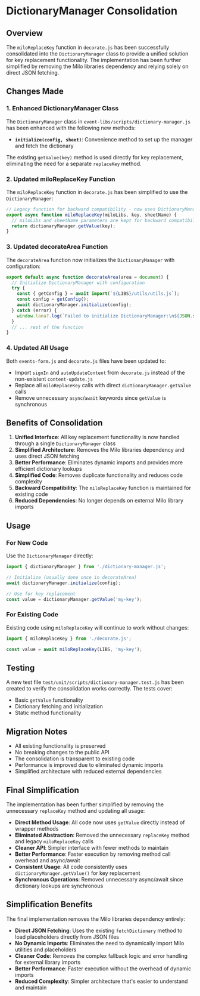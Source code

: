 # DictionaryManager Consolidation

## Overview

The `miloReplaceKey` function in `decorate.js` has been successfully consolidated into the `DictionaryManager` class to provide a unified solution for key replacement functionality. The implementation has been further simplified by removing the Milo libraries dependency and relying solely on direct JSON fetching.

## Changes Made

### 1. Enhanced DictionaryManager Class

The `DictionaryManager` class in `event-libs/scripts/dictionary-manager.js` has been enhanced with the following new methods:

- **`initialize(config, sheet)`**: Convenience method to set up the manager and fetch the dictionary

The existing `getValue(key)` method is used directly for key replacement, eliminating the need for a separate `replaceKey` method.

### 2. Updated miloReplaceKey Function

The `miloReplaceKey` function in `decorate.js` has been simplified to use the `DictionaryManager`:

```javascript
// Legacy function for backward compatibility - now uses DictionaryManager
export async function miloReplaceKey(miloLibs, key, sheetName) {
  // miloLibs and sheetName parameters are kept for backward compatibility but no longer used
  return dictionaryManager.getValue(key);
}
```

### 3. Updated decorateArea Function

The `decorateArea` function now initializes the `DictionaryManager` with configuration:

```javascript
export default async function decorateArea(area = document) {
  // Initialize DictionaryManager with configuration
  try {
    const { getConfig } = await import(`${LIBS}/utils/utils.js`);
    const config = getConfig();
    await dictionaryManager.initialize(config);
  } catch (error) {
    window.lana?.log(`Failed to initialize DictionaryManager:\n${JSON.stringify(error, null, 2)}`);
  }
  // ... rest of the function
}
```

### 4. Updated All Usage

Both `events-form.js` and `decorate.js` files have been updated to:
- Import `signIn` and `autoUpdateContent` from `decorate.js` instead of the non-existent `content-update.js`  
- Replace all `miloReplaceKey` calls with direct `dictionaryManager.getValue` calls
- Remove unnecessary `async`/`await` keywords since `getValue` is synchronous

## Benefits of Consolidation

1. **Unified Interface**: All key replacement functionality is now handled through a single `DictionaryManager` class
2. **Simplified Architecture**: Removes the Milo libraries dependency and uses direct JSON fetching
3. **Better Performance**: Eliminates dynamic imports and provides more efficient dictionary lookups
4. **Simplified Code**: Removes duplicate functionality and reduces code complexity
5. **Backward Compatibility**: The `miloReplaceKey` function is maintained for existing code
6. **Reduced Dependencies**: No longer depends on external Milo library imports

## Usage

### For New Code

Use the `DictionaryManager` directly:

```javascript
import { dictionaryManager } from './dictionary-manager.js';

// Initialize (usually done once in decorateArea)
await dictionaryManager.initialize(config);

// Use for key replacement
const value = dictionaryManager.getValue('my-key');
```

### For Existing Code

Existing code using `miloReplaceKey` will continue to work without changes:

```javascript
import { miloReplaceKey } from './decorate.js';

const value = await miloReplaceKey(LIBS, 'my-key');
```

## Testing

A new test file `test/unit/scripts/dictionary-manager.test.js` has been created to verify the consolidation works correctly. The tests cover:

- Basic `getValue` functionality
- Dictionary fetching and initialization
- Static method functionality

## Migration Notes

- All existing functionality is preserved
- No breaking changes to the public API
- The consolidation is transparent to existing code
- Performance is improved due to eliminated dynamic imports
- Simplified architecture with reduced external dependencies

## Final Simplification

The implementation has been further simplified by removing the unnecessary `replaceKey` method and updating all usage:

- **Direct Method Usage**: All code now uses `getValue` directly instead of wrapper methods
- **Eliminated Abstraction**: Removed the unnecessary `replaceKey` method and legacy `miloReplaceKey` calls
- **Cleaner API**: Simpler interface with fewer methods to maintain
- **Better Performance**: Faster execution by removing method call overhead and async/await
- **Consistent Usage**: All code consistently uses `dictionaryManager.getValue()` for key replacement
- **Synchronous Operations**: Removed unnecessary async/await since dictionary lookups are synchronous

## Simplification Benefits

The final implementation removes the Milo libraries dependency entirely:

- **Direct JSON Fetching**: Uses the existing `fetchDictionary` method to load placeholders directly from JSON files
- **No Dynamic Imports**: Eliminates the need to dynamically import Milo utilities and placeholders
- **Cleaner Code**: Removes the complex fallback logic and error handling for external library imports
- **Better Performance**: Faster execution without the overhead of dynamic imports
- **Reduced Complexity**: Simpler architecture that's easier to understand and maintain
